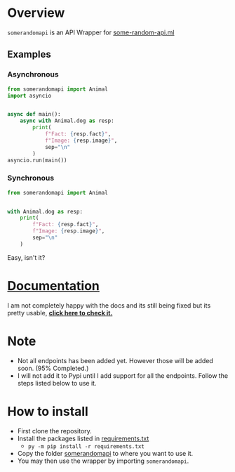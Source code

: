 # Overview

`somerandomapi` is an API Wrapper for [some-random-api.ml](https://some-random-api.ml/)

## Examples

### Asynchronous

```py
from somerandomapi import Animal
import asyncio


async def main():
    async with Animal.dog as resp:
        print(
            f"Fact: {resp.fact}",
            f"Image: {resp.image}",
            sep="\n"
        )
asyncio.run(main())
```

### Synchronous

```py
from somerandomapi import Animal


with Animal.dog as resp:
    print(
        f"Fact: {resp.fact}",
        f"Image: {resp.image}",
        sep="\n"
    )
```
Easy, isn't it?

# [Documentation](https://m-y-x-i.github.io/somerandomapi.ml-api-wrapper/html/somerandomapi.html)
I am not completely happy with the docs and its still being fixed but its pretty usable, [**click here to check it.**](https://m-y-x-i.github.io/somerandomapi.ml-api-wrapper/html/somerandomapi.html)

# Note
- Not all endpoints has been added yet. However those will be added soon. (95% Completed.)
- I will not add it to Pypi until I add support for all the endpoints. Follow the steps listed below to use it.

# How to install
- First clone the repository.
- Install the packages listed in [requirements.txt](/requirements.txt)
    - `py -m pip install -r requirements.txt`
- Copy the folder [somerandomapi](/somerandomapi) to where you want to use it.
- You may then use the wrapper by importing `somerandomapi`.
